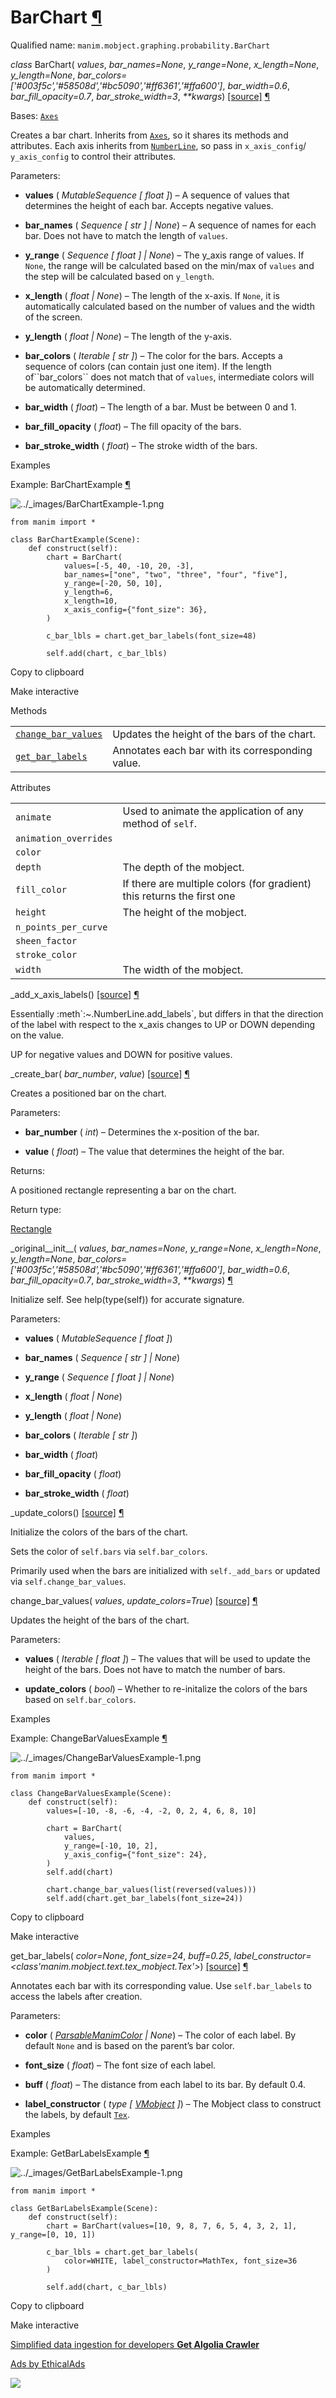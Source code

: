 # BarChart [¶](https://docs.manim.community/en/stable/reference/manim.mobject.graphing.probability.BarChart.html\#barchart "Link to this heading")

Qualified name: `manim.mobject.graphing.probability.BarChart`

_class_ BarChart( _values_, _bar\_names=None_, _y\_range=None_, _x\_length=None_, _y\_length=None_, _bar\_colors=\['#003f5c','#58508d','#bc5090','#ff6361','#ffa600'\]_, _bar\_width=0.6_, _bar\_fill\_opacity=0.7_, _bar\_stroke\_width=3_, _\*\*kwargs_) [\[source\]](https://docs.manim.community/en/stable/_modules/manim/mobject/graphing/probability.html#BarChart) [¶](https://docs.manim.community/en/stable/reference/manim.mobject.graphing.probability.BarChart.html#manim.mobject.graphing.probability.BarChart "Link to this definition")

Bases: [`Axes`](https://docs.manim.community/en/stable/reference/manim.mobject.graphing.coordinate_systems.Axes.html#manim.mobject.graphing.coordinate_systems.Axes "manim.mobject.graphing.coordinate_systems.Axes")

Creates a bar chart. Inherits from [`Axes`](https://docs.manim.community/en/stable/reference/manim.mobject.graphing.coordinate_systems.Axes.html#manim.mobject.graphing.coordinate_systems.Axes "manim.mobject.graphing.coordinate_systems.Axes"), so it shares its methods
and attributes. Each axis inherits from [`NumberLine`](https://docs.manim.community/en/stable/reference/manim.mobject.graphing.number_line.NumberLine.html#manim.mobject.graphing.number_line.NumberLine "manim.mobject.graphing.number_line.NumberLine"), so pass in `x_axis_config`/ `y_axis_config`
to control their attributes.

Parameters:

- **values** ( _MutableSequence_ _\[_ _float_ _\]_) – A sequence of values that determines the height of each bar. Accepts negative values.

- **bar\_names** ( _Sequence_ _\[_ _str_ _\]_ _\|_ _None_) – A sequence of names for each bar. Does not have to match the length of `values`.

- **y\_range** ( _Sequence_ _\[_ _float_ _\]_ _\|_ _None_) – The y\_axis range of values. If `None`, the range will be calculated based on the
min/max of `values` and the step will be calculated based on `y_length`.

- **x\_length** ( _float_ _\|_ _None_) – The length of the x-axis. If `None`, it is automatically calculated based on
the number of values and the width of the screen.

- **y\_length** ( _float_ _\|_ _None_) – The length of the y-axis.

- **bar\_colors** ( _Iterable_ _\[_ _str_ _\]_) – The color for the bars. Accepts a sequence of colors (can contain just one item).
If the length of\`\`bar\_colors\`\` does not match that of `values`,
intermediate colors will be automatically determined.

- **bar\_width** ( _float_) – The length of a bar. Must be between 0 and 1.

- **bar\_fill\_opacity** ( _float_) – The fill opacity of the bars.

- **bar\_stroke\_width** ( _float_) – The stroke width of the bars.


Examples

Example: BarChartExample [¶](https://docs.manim.community/en/stable/reference/manim.mobject.graphing.probability.BarChart.html#barchartexample)

![../_images/BarChartExample-1.png](https://docs.manim.community/en/stable/_images/BarChartExample-1.png)

```
from manim import *

class BarChartExample(Scene):
    def construct(self):
        chart = BarChart(
            values=[-5, 40, -10, 20, -3],
            bar_names=["one", "two", "three", "four", "five"],
            y_range=[-20, 50, 10],
            y_length=6,
            x_length=10,
            x_axis_config={"font_size": 36},
        )

        c_bar_lbls = chart.get_bar_labels(font_size=48)

        self.add(chart, c_bar_lbls)

```

Copy to clipboard

Make interactive

Methods

|     |     |
| --- | --- |
| [`change_bar_values`](https://docs.manim.community/en/stable/reference/manim.mobject.graphing.probability.BarChart.html#manim.mobject.graphing.probability.BarChart.change_bar_values "manim.mobject.graphing.probability.BarChart.change_bar_values") | Updates the height of the bars of the chart. |
| [`get_bar_labels`](https://docs.manim.community/en/stable/reference/manim.mobject.graphing.probability.BarChart.html#manim.mobject.graphing.probability.BarChart.get_bar_labels "manim.mobject.graphing.probability.BarChart.get_bar_labels") | Annotates each bar with its corresponding value. |

Attributes

|     |     |
| --- | --- |
| `animate` | Used to animate the application of any method of `self`. |
| `animation_overrides` |  |
| `color` |  |
| `depth` | The depth of the mobject. |
| `fill_color` | If there are multiple colors (for gradient) this returns the first one |
| `height` | The height of the mobject. |
| `n_points_per_curve` |  |
| `sheen_factor` |  |
| `stroke_color` |  |
| `width` | The width of the mobject. |

\_add\_x\_axis\_labels() [\[source\]](https://docs.manim.community/en/stable/_modules/manim/mobject/graphing/probability.html#BarChart._add_x_axis_labels) [¶](https://docs.manim.community/en/stable/reference/manim.mobject.graphing.probability.BarChart.html#manim.mobject.graphing.probability.BarChart._add_x_axis_labels "Link to this definition")

Essentially :meth\`:~.NumberLine.add\_labels\`, but differs in that
the direction of the label with respect to the x\_axis changes to UP or DOWN
depending on the value.

UP for negative values and DOWN for positive values.

\_create\_bar( _bar\_number_, _value_) [\[source\]](https://docs.manim.community/en/stable/_modules/manim/mobject/graphing/probability.html#BarChart._create_bar) [¶](https://docs.manim.community/en/stable/reference/manim.mobject.graphing.probability.BarChart.html#manim.mobject.graphing.probability.BarChart._create_bar "Link to this definition")

Creates a positioned bar on the chart.

Parameters:

- **bar\_number** ( _int_) – Determines the x-position of the bar.

- **value** ( _float_) – The value that determines the height of the bar.


Returns:

A positioned rectangle representing a bar on the chart.

Return type:

[Rectangle](https://docs.manim.community/en/stable/reference/manim.mobject.geometry.polygram.Rectangle.html#manim.mobject.geometry.polygram.Rectangle "manim.mobject.geometry.polygram.Rectangle")

\_original\_\_init\_\_( _values_, _bar\_names=None_, _y\_range=None_, _x\_length=None_, _y\_length=None_, _bar\_colors=\['#003f5c','#58508d','#bc5090','#ff6361','#ffa600'\]_, _bar\_width=0.6_, _bar\_fill\_opacity=0.7_, _bar\_stroke\_width=3_, _\*\*kwargs_) [¶](https://docs.manim.community/en/stable/reference/manim.mobject.graphing.probability.BarChart.html#manim.mobject.graphing.probability.BarChart._original__init__ "Link to this definition")

Initialize self. See help(type(self)) for accurate signature.

Parameters:

- **values** ( _MutableSequence_ _\[_ _float_ _\]_)

- **bar\_names** ( _Sequence_ _\[_ _str_ _\]_ _\|_ _None_)

- **y\_range** ( _Sequence_ _\[_ _float_ _\]_ _\|_ _None_)

- **x\_length** ( _float_ _\|_ _None_)

- **y\_length** ( _float_ _\|_ _None_)

- **bar\_colors** ( _Iterable_ _\[_ _str_ _\]_)

- **bar\_width** ( _float_)

- **bar\_fill\_opacity** ( _float_)

- **bar\_stroke\_width** ( _float_)


\_update\_colors() [\[source\]](https://docs.manim.community/en/stable/_modules/manim/mobject/graphing/probability.html#BarChart._update_colors) [¶](https://docs.manim.community/en/stable/reference/manim.mobject.graphing.probability.BarChart.html#manim.mobject.graphing.probability.BarChart._update_colors "Link to this definition")

Initialize the colors of the bars of the chart.

Sets the color of `self.bars` via `self.bar_colors`.

Primarily used when the bars are initialized with `self._add_bars`
or updated via `self.change_bar_values`.

change\_bar\_values( _values_, _update\_colors=True_) [\[source\]](https://docs.manim.community/en/stable/_modules/manim/mobject/graphing/probability.html#BarChart.change_bar_values) [¶](https://docs.manim.community/en/stable/reference/manim.mobject.graphing.probability.BarChart.html#manim.mobject.graphing.probability.BarChart.change_bar_values "Link to this definition")

Updates the height of the bars of the chart.

Parameters:

- **values** ( _Iterable_ _\[_ _float_ _\]_) – The values that will be used to update the height of the bars.
Does not have to match the number of bars.

- **update\_colors** ( _bool_) – Whether to re-initalize the colors of the bars based on `self.bar_colors`.


Examples

Example: ChangeBarValuesExample [¶](https://docs.manim.community/en/stable/reference/manim.mobject.graphing.probability.BarChart.html#changebarvaluesexample)

![../_images/ChangeBarValuesExample-1.png](https://docs.manim.community/en/stable/_images/ChangeBarValuesExample-1.png)

```
from manim import *

class ChangeBarValuesExample(Scene):
    def construct(self):
        values=[-10, -8, -6, -4, -2, 0, 2, 4, 6, 8, 10]

        chart = BarChart(
            values,
            y_range=[-10, 10, 2],
            y_axis_config={"font_size": 24},
        )
        self.add(chart)

        chart.change_bar_values(list(reversed(values)))
        self.add(chart.get_bar_labels(font_size=24))

```

Copy to clipboard

Make interactive

get\_bar\_labels( _color=None_, _font\_size=24_, _buff=0.25_, _label\_constructor=<class'manim.mobject.text.tex\_mobject.Tex'>_) [\[source\]](https://docs.manim.community/en/stable/_modules/manim/mobject/graphing/probability.html#BarChart.get_bar_labels) [¶](https://docs.manim.community/en/stable/reference/manim.mobject.graphing.probability.BarChart.html#manim.mobject.graphing.probability.BarChart.get_bar_labels "Link to this definition")

Annotates each bar with its corresponding value. Use `self.bar_labels` to access the
labels after creation.

Parameters:

- **color** ( [_ParsableManimColor_](https://docs.manim.community/en/stable/reference/manim.utils.color.core.html#manim.utils.color.core.ParsableManimColor "manim.utils.color.core.ParsableManimColor") _\|_ _None_) – The color of each label. By default `None` and is based on the parent’s bar color.

- **font\_size** ( _float_) – The font size of each label.

- **buff** ( _float_) – The distance from each label to its bar. By default 0.4.

- **label\_constructor** ( _type_ _\[_ [_VMobject_](https://docs.manim.community/en/stable/reference/manim.mobject.types.vectorized_mobject.VMobject.html#manim.mobject.types.vectorized_mobject.VMobject "manim.mobject.types.vectorized_mobject.VMobject") _\]_) – The Mobject class to construct the labels, by default [`Tex`](https://docs.manim.community/en/stable/reference/manim.mobject.text.tex_mobject.Tex.html#manim.mobject.text.tex_mobject.Tex "manim.mobject.text.tex_mobject.Tex").


Examples

Example: GetBarLabelsExample [¶](https://docs.manim.community/en/stable/reference/manim.mobject.graphing.probability.BarChart.html#getbarlabelsexample)

![../_images/GetBarLabelsExample-1.png](https://docs.manim.community/en/stable/_images/GetBarLabelsExample-1.png)

```
from manim import *

class GetBarLabelsExample(Scene):
    def construct(self):
        chart = BarChart(values=[10, 9, 8, 7, 6, 5, 4, 3, 2, 1], y_range=[0, 10, 1])

        c_bar_lbls = chart.get_bar_labels(
            color=WHITE, label_constructor=MathTex, font_size=36
        )

        self.add(chart, c_bar_lbls)

```

Copy to clipboard

Make interactive

[Simplified data ingestion for developers **Get Algolia Crawler**](https://server.ethicalads.io/proxy/click/8327/019600ea-25fb-7873-aa1d-31401d7bcf99/)

[Ads by EthicalAds](https://www.ethicalads.io/advertisers/topics/frontend-web/?ref=ea-text)

![](https://server.ethicalads.io/proxy/view/8327/019600ea-25fb-7873-aa1d-31401d7bcf99/)